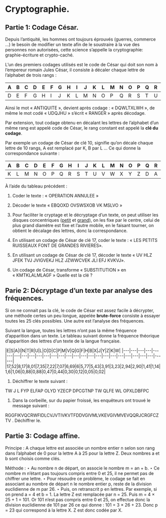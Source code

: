 Cryptographie.
=============

Partie 1: Codage César.
----------------------

Depuis l’antiquité, les hommes ont toujours éprouvés (guerres, commerce ...) le besoin de modifier un texte afin de le soustraire à la vue des personnes non autorisées, cette science s’appelle la cryptographie:  graphie-écriture et crypto-caché.

L’un des premiers codages utilisés est le code de César qui doit son nom à l’empereur romain Jules César, il consiste à décaler chaque lettre de l’alphabet de trois rangs :

|A|B|C|D|E|F|G|H|I|J|K|L|M|N|O|P|Q|R|S|T|U|V|W|X|Y|Z|
|---|---|---|---|---|---|---|---|---|---|---|---|---|---|---|---|---|---|---|---|---|---|---|---|---|---|
|D|E|F|G|H|I|J|K|L|M|N|O|P|Q|R|S|T|U|V|W|X|Y|Z|D|A|B|

Ainsi le mot « ANTIQUITE », devient après codage : « DQWLTXLWH »,  de même le mot codé « UDQJHU » s’écrit « RANGER » après décodage.

Par extension, tout codage obtenu en  décalant les lettres de l’alphabet d’un même rang est appelé code de César, le rang constant est appelé la **clé du codage**.

Par exemple un codage de César de clé 10, signifie qu’on décale chaque lettre de 10 rangs,  A est remplacé par K, B par L ...
Ce qui donne la correspondance suivante :

|A|B|C|D|E|F|G|H|I|J|K|L|M|N|O|P|Q|R|S|T|U|V|W|X|Y|Z|
|---|---|---|---|---|---|---|---|---|---|---|---|---|---|---|---|---|---|---|---|---|---|---|---|---|---|
|K|L|M|N|O|P|Q|R|S|T|U|V|W|X|Y|Z|D|A|B|D|E|F|G|H|I|J|

À l’aide du tableau précédent :

1. Coder le texte : « OPERATION ANNULEE »

2. Décoder le texte « EBQOXD OVSWSXOB VK MSLVO »

3. Pour faciliter le cryptage et le décryptage d’un texte, on peut utiliser les disques concentriques ([petit](https://github.com/mathlorgues/MPS/blob/master/Investigation%20polici%C3%A8re/Code/PetitDisque.png) et [grand](https://github.com/mathlorgues/MPS/blob/master/Investigation%20polici%C3%A8re/Code/GrandDisque.png)), on les fixe par le centre, celui de plus grand diamètre est fixe et l’autre mobile, en le faisant tourner, on obtient le décalage des lettres, donc la correspondance.


1. En utilisant un codage de César de clé 17, coder le texte : « LES PETITS RUISSEAUX FONT DE GRANDES RIVIERES».

2. En utilisant un codage de César de clé 17, décoder le texte « UV HLZ JFEK TVJ JVIGVEKJ HLZ JZWWCVEK JLI EFJ KVKVJ».

1. Un codage de César, transforme  « SUBSTITUTION » en « KMTKLALMLAGF »
Quelle est la clé ?

Parie 2: Décryptage d’un texte par analyse des fréquences.
----------------------------------------------------------

Si on ne connait pas la clé, le code de César est assez facile à décrypter, une méthode certes un peu longue, appelée **brute-force** consiste à essayer toutes les 25 clés possibles. Une autre est l’analyse des fréquences.

Suivant la langue, toutes les lettres n’ont pas la même fréquence d’apparition dans un texte. Le tableau suivant donne la fréquence théorique d’apparition des lettres d’un texte de la langue française.

|E|S|A|I|N|T|R|U|L|O|D|C|P|M|V|Q|G|F|H|B|X|J|Y|Z|K|W|
|---|---|---|---|---|---|---|---|---|---|---|---|---|---|---|---|---|---|---|---|---|---|---|---|---|---|---|
|17,52|8,17|8,01|7,35|7,22|7,07|6,69|6|5,77|5,43|3,91|3,23|2,94|2,90|1,41|1,14|1,6|1,06|0,88|0,88|0,47|0,44|0,30|0,12|0,05|0,02|

1. Déchiffrer le texte suivant :

TW J L FYP ELFAP OLYD YZECP DPCGTNP TW QLFE WL OPXLDBFPC

1. Dans la corbeille, sur du papier froissé, les enquêteurs ont trouvé le message suivant :

RGGFIKVQCRWFIDLCVJVTIVKVTFDDVGIVMLVKEVGIVMVEVQQRJCRGFCZTV . Déchiffrer le.

Partie 3: Codage affine.
------------------------

Principe :  A chaque lettre est associée un nombre entier n selon son rang dans l’alphabet de 0 pour la lettre A à 25 pour la lettre Z.
Deux nombres a et b sont choisis comme clés.

Méthode :
⋆ Au nombre n de départ, on associe le nombre m = an + b.
⋆ Ce nombre m n’étant pas toujours compris entre 0 et 25, il ne permet pas de chiffrer une lettre.
⋆ Pour résoudre ce problème, le codage se fait en associant au nombre de départ n le nombre entier p,
reste de la division euclidienne de m par 26.
⋆ Puis, on retranscrit p en lettres.
Par exemple, si on prend a = 4 et b = 1.
La lettre Z est remplacée par n = 25.
Puis m = 4 × 25 + 1 = 101.
Or 101 n’est pas compris entre 0 et 25, on effectue donc la division euclidienne de 101 par 26 ce qui
donne :  101 = 3 × 26 + 23.
Donc p = 23 qui correspond à la lettre X. Z est donc codée par X.

